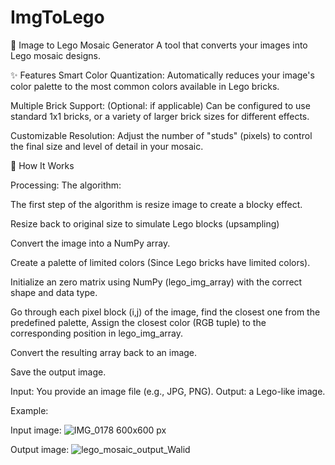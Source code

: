 # ImgToLego
🧱 Image to Lego Mosaic Generator
A tool that converts your images into Lego mosaic designs.

✨ Features
Smart Color Quantization: Automatically reduces your image's color palette to the most common colors available in Lego bricks.

Multiple Brick Support: (Optional: if applicable) Can be configured to use standard 1x1 bricks, or a variety of larger brick sizes for different effects.

Customizable Resolution: Adjust the number of "studs" (pixels) to control the final size and level of detail in your mosaic.

🚀 How It Works


Processing: The algorithm:

The first step of the algorithm is resize image to create a blocky effect.

Resize back to original size to simulate Lego blocks (upsampling)

Convert the image into a NumPy array.

Create a palette of limited colors (Since Lego bricks have limited colors).

Initialize an zero matrix using NumPy (lego_img_array) with the correct shape and data type.

Go through each pixel block (i,j)  of the image, find the closest one from the predefined palette, Assign the closest color (RGB tuple) to the corresponding position in lego_img_array.

Convert the resulting array back to an image.

Save the output image.

Input: You provide an image file (e.g., JPG, PNG).
Output: a Lego-like image.


Example:

Input image: ![IMG_0178 600x600 px](https://github.com/user-attachments/assets/14a2380a-2741-4260-9344-b842fbfc4744)

Output image: ![lego_mosaic_output_Walid](https://github.com/user-attachments/assets/7bd53da4-e512-4592-add2-d299b511aa44)

